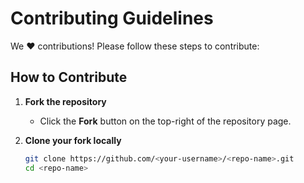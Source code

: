 # Contributing Guidelines

We ❤️ contributions! Please follow these steps to contribute:

## How to Contribute

1. **Fork the repository**  
   - Click the **Fork** button on the top-right of the repository page.

2. **Clone your fork locally**  
   ```bash
   git clone https://github.com/<your-username>/<repo-name>.git
   cd <repo-name>
